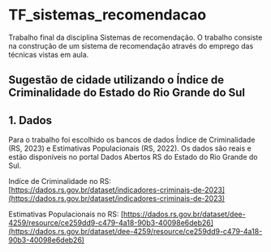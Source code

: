 # TF_sistemas_recomendacao
Trabalho final da disciplina Sistemas de recomendação. O trabalho consiste na construção de um sistema de recomendação através do emprego das
técnicas vistas em aula.

## Sugestão de cidade utilizando o Índice de Criminalidade do Estado do Rio Grande do Sul

## 1. Dados
Para o trabalho foi escolhido os bancos de dados Índice de Criminalidade (RS, 2023) e Estimativas Populacionais (RS, 2022). Os dados são reais e estão disponíveis no portal Dados Abertos RS do Estado do Rio Grande do Sul.

Indíce de Criminalidade no RS: [https://dados.rs.gov.br/dataset/indicadores-criminais-de-2023](https://dados.rs.gov.br/dataset/indicadores-criminais-de-2023)

Estimativas Populacionais no RS: [https://dados.rs.gov.br/dataset/dee-4259/resource/ce259dd9-c479-4a18-90b3-40098e6deb26](https://dados.rs.gov.br/dataset/dee-4259/resource/ce259dd9-c479-4a18-90b3-40098e6deb26)
